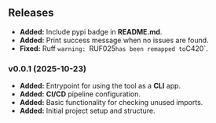 ## Releases

- **Added:** Include pypi badge in **README.md**.
- **Added:** Print success message when no issues are found.
- **Fixed:** Ruff `warning: `RUF025` has been remapped to `C420`.

### v0.0.1 (2025-10-23)

- **Added:** Entrypoint for using the tool as a **CLI** app.
- **Added:** **CI/CD** pipeline configuration.
- **Added:** Basic functionality for checking unused imports.
- **Added:** Initial project setup and structure.
